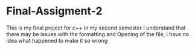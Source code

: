 # Final-Assigment-2
This is my final project for c++ in my second semester 
I understand that there may be issues with the formatting and Opening of the file, i have no idea what happened to make it so wrong 
